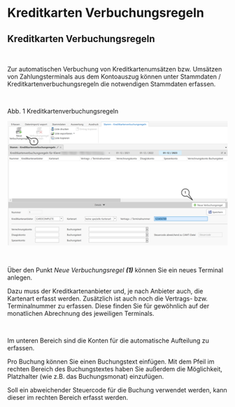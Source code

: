 # Kreditkarten Verbuchungsregeln

## Kreditkarten Verbuchungsregeln

&nbsp;

Zur automatischen Verbuchung von Kreditkartenumsätzen bzw. Umsätzen von Zahlungsterminals aus dem Kontoauszug können unter Stammdaten / Kreditkartenverbuchungsregeln die notwendigen Stammdaten erfassen.

&nbsp;

Abb. 1 Kreditkartenverbuchungsregeln

![Image](<../lib/NeuesElement119.png>)

&nbsp;

Über den Punkt *Neue Verbuchungsregel **(1)*** können Sie ein neues Terminal anlegen.

Dazu muss der Kreditkartenanbieter und, je nach Anbieter auch, die Kartenart erfasst werden. Zusätzlich ist auch noch die Vertrags- bzw. Terminalnummer zu erfassen. Diese finden Sie für gewöhnlich auf der monatlichen Abrechnung des jeweiligen Terminals.

&nbsp;

Im unteren Bereich sind die Konten für die automatische Aufteilung zu erfassen.

Pro Buchung können Sie einen Buchungstext einfügen. Mit dem Pfeil im rechten Bereich des Buchungstextes haben Sie außerdem die Möglichkeit, Platzhalter (wie z.B. das Buchungsmonat) einzufügen.

Soll ein abweichender Steuercode für die Buchung verwendet werden, kann dieser im rechten Bereich erfasst werden.

